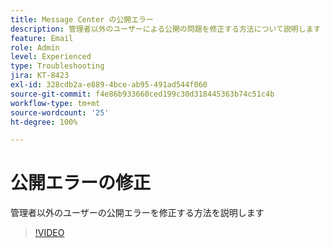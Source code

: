 ```yaml
---
title: Message Center の公開エラー
description: 管理者以外のユーザーによる公開の問題を修正する方法について説明します
feature: Email
role: Admin
level: Experienced
type: Troubleshooting
jira: KT-8423
exl-id: 328cdb2a-e889-4bce-ab95-491ad544f060
source-git-commit: f4e86b933660ced199c30d318445363b74c51c4b
workflow-type: tm+mt
source-wordcount: '25'
ht-degree: 100%

---
```


# 公開エラーの修正

管理者以外のユーザーの公開エラーを修正する方法を説明します

>[!VIDEO](https://video.tv.adobe.com/v/335979?quality=12&learn=on)
